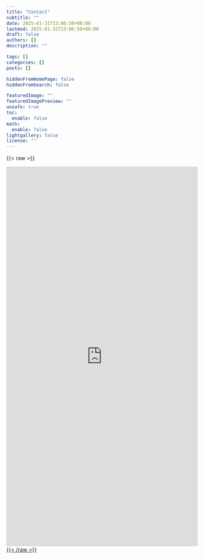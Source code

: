 ```yaml
---
title: "Contact"
subtitle: ""
date: 2025-01-31T13:06:58+08:00
lastmod: 2025-01-31T13:06:58+08:00
draft: false
authors: []
description: ""

tags: []
categories: []
posts: []

hiddenFromHomePage: false
hiddenFromSearch: false

featuredImage: ""
featuredImagePreview: ""
unsafe: true
toc:
  enable: false
math:
  enable: false
lightgallery: false
license: ""
---
```



{{< raw >}}

<div class="links text-center"><a href="https://github.com/https://github.com/jeremejazz" title="GitHub" target="_blank" rel="external nofollow noopener noreferrer me"><i class="fa-brands fa-github-alt fa-fw" aria-hidden="true"></i>
    </a><a href="https://linkedin.com/in/https://ph.linkedin.com/in/jeremecausing" title="LinkedIn" target="_blank" rel="external nofollow noopener noreferrer me"><i class="fa-brands fa-linkedin fa-fw" aria-hidden="true"></i>
    </a><a href="https://t.me/JeremeCausing" title="Telegram" target="_blank" rel="external nofollow noopener noreferrer me"><i class="fa-brands fa-telegram-plane fa-fw" aria-hidden="true"></i>    
</div>
 
<iframe style="display:block; margin: 0 auto;" src="https://docs.google.com/forms/d/e/1FAIpQLScxcwXEmiiYZukVZ7tCAwsH-EJ280dKhHbLSdG8JI__UM5G6A/viewform?embedded=true" width="100%" height="1000" frameborder="0" marginheight="0" marginwidth="0">Loading…</iframe>
{{< /raw >}}